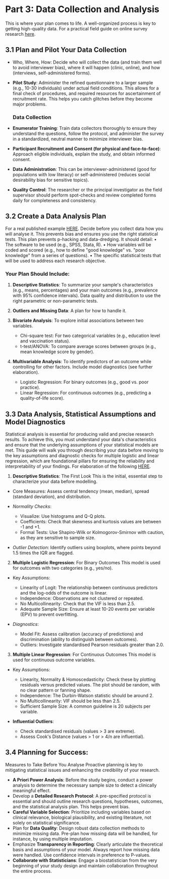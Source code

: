 # Part 3: Data Collection and Analysis

This is where your plan comes to life. A well-organized process is key to getting high-quality data. For a practical field guide on online survey research [here](https://drive.google.com/file/d/19q75tjplzmiTPv1flYbRzs-0XVnsljtN/view?usp=share_link).

## 3.1 Plan and Pilot Your Data Collection
* Who, Where, How: Decide who will collect the data (and train them well to avoid interviewer bias), where it will happen (clinic, online), and how (interviews, self-administered forms).
* **Pilot Study**: Administer the refined questionnaire to a larger sample (e.g., 10-30 individuals) under actual field conditions. This allows for a final check of procedures, and required resources for ascertainment of recruitment rate. This helps you catch glitches before they become major problems.

  ### Data Collection 

* **Enumerator Training**: Train data collectors thoroughly to ensure they understand the questions, follow the protocol, and administer the survey in a standardized, neutral manner to minimize interviewer bias.
* **Participant Recruitment and Consent (for physical and face-to-face)**: Approach eligible individuals, explain the study, and obtain informed consent.
* **Data Administration**: This can be interviewer-administered (good for populations with low literacy) or self-administered (reduces social desirability bias for sensitive topics).
* **Quality Control**: The researcher or the principal investigator as the field supervisor should perform spot-checks and review completed forms daily for completeness and consistency.

## 3.2 Create a Data Analysis Plan 
For a real published example [HERE](https://drive.google.com/file/d/1BvTn5cu9v4rIhfUJDMee8gjc4Z6wyH7v/view?usp=share_link). Decide before you collect data how you will analyse it. This prevents bias and ensures you use the right statistical tests. This plan prevents p-hacking and data-dredging. It should detail: • The software to be used (e.g., SPSS, Stata, R). • How variables will be coded and scored (e.g., how to define "good knowledge" vs. "poor knowledge" from a series of questions). • The specific statistical tests that will be used to address each research objective.

### Your Plan Should Include:
1. **Descriptive Statistics**: To summarize your sample's characteristics (e.g., means, percentages) and your main outcomes (e.g., prevalence with 95% confidence intervals). Data quality and distribution to use the right parametric or non-parametric tests.
2. **Outliers and Missing Data**: A plan for how to handle it.
3. **Bivariate Analysis**: To explore initial associations between two variables.
    * Chi-square test: For two categorical variables (e.g., education level and vaccination status).
    * t-test/ANOVA: To compare average scores between groups (e.g., mean knowledge score by gender).

4. **Multivariable Analysis**: To identify predictors of an outcome while controlling for other factors. Include model diagnostics (see further elaboration).
    * Logistic Regression: For binary outcomes (e.g., good vs. poor practice).
    * Linear Regression: For continuous outcomes (e.g., predicting a quality-of-life score).

## 3.3 Data Analysis, Statistical Assumptions and Model Diagnostics 
Statistical analysis is essential for producing valid and precise research results. To achieve this, you must understand your data's characteristics and ensure that the underlying assumptions of your statistical models are met. This guide will walk you through describing your data before moving to the key assumptions and diagnostic checks for multiple logistic and linear regression, which are foundational pillars for ensuring the reliability and interpretability of your findings. For elaboration of the following [HERE](https://drive.google.com/file/d/1HkkE10fEqBEMVdSAZo1naFm1jABaBOGz/view?usp=share_link).

  1. **Descriptive Statistics**: The First Look This is the initial, essential step to characterize your data before modelling.
  * Core Measures: Assess central tendency (mean, median), spread (standard deviation), and distribution.
  * *Normality Checks*:
    * Visualize: Use histograms and Q-Q plots.
    * Coefficients: Check that skewness and kurtosis values are between -1 and +1.
    * Formal Tests: Use Shapiro-Wilk or Kolmogorov-Smirnov with caution, as they are sensitive to sample size.

  * *Outlier Detection*: Identify outliers using boxplots, where points beyond 1.5 times the IQR are flagged.

  2. **Multiple Logistic Regression**: For Binary Outcomes This model is used for outcomes with two categories (e.g., yes/no).
  * Key Assumptions:
    * Linearity of Logit: The relationship between continuous predictors and the log-odds of the outcome is linear.
    * Independence: Observations are not clustered or repeated.
    * No Multicollinearity: Check that the VIF is less than 2.5.
    * Adequate Sample Size: Ensure at least 10-20 events per variable (EPV) to prevent overfitting.

  * *Diagnostics*:
    * Model Fit: Assess calibration (accuracy of predictions) and discrimination (ability to distinguish between outcomes).
    * Outliers: Investigate standardised Pearson residuals greater than 2.0.

  3. **Multiple Linear Regression**: For Continuous Outcomes This model is used for continuous outcome variables.
  * Key Assumptions:
    * Linearity, Normality & Homoscedasticity: Check these by plotting residuals versus predicted values. The plot should be random, with no clear pattern or fanning shape.
    * Independence: The Durbin-Watson statistic should be around 2.
    * No Multicollinearity: VIF should be less than 2.5.
    * Sufficient Sample Size: A common guideline is 20 subjects per variable.

  * **Influential Outliers**:
    * Check standardised residuals (values > 3 are extreme).
    * Assess Cook's Distance (values > 1 or > 4/n are influential).

## 3.4 Planning for Success: 
Measures to Take Before You Analyse Proactive planning is key to mitigating statistical issues and enhancing the credibility of your research.

* **A Priori Power Analysis**: Before the study begins, conduct a power analysis to determine the necessary sample size to detect a clinically meaningful effect.
* Develop a **Detailed Research Protocol**: A pre-specified protocol is essential and should outline research questions, hypotheses, outcomes, and the statistical analysis plan. This helps prevent bias.
* **Careful Variable Selection**: Prioritize including variables based on clinical relevance, biological plausibility, and existing literature, not solely on statistical significance.
* Plan for **Data Quality**: Design robust data collection methods to minimize missing data. Pre-plan how missing data will be handled, for instance, by using multiple imputation.
* Emphasize **Transparency in Reporting**: Clearly articulate the theoretical basis and assumptions of your model. Always report how missing data were handled. Use confidence intervals in preference to P-values.
* **Collaborate with Statisticians**: Engage a biostatistician from the very beginning of your study design and maintain collaboration throughout the entire process.
